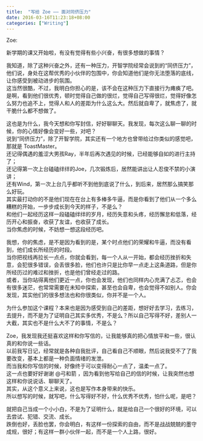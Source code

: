 ```yaml
---
title:  "写给 Zoe —— 面对同侪压力"
date: 2016-03-16T11:23:18+08:00
categories: ["Writing"]
---
```


Zoe:  
   
新学期的课又开始啦，有没有觉得有些小兴奋，有很多想做的事情？  

我知道，除了这种兴奋之外，还有一种压力，开智学院经常会说到的“同侪压力”，他们说，身处在这帮优秀的小伙伴的包围中，你会知道他们是你无法堕落的底线，让你感受到被动进步的氛围。    
这当然很酷，不过，我明白你担心的是，该不会在这种压力下直接行为瘫痪了吧。  
是啊，看到他们很优秀，顿时觉得自己做的很烂，觉得自己写得很烂，觉得好像怎么努力也追不上，觉得人和人的差距为什么这么大。然后就自卑了，就焦虑了，就干脆什么都不想做了。

这也是为什么，我今天想和你写封信，好好聊聊天。我发现，每次这么聊一聊的时候，你的心情好像会变好一些，对吧？   
说到“同侪压力”，除了开智学院，其实还有一个地方也曾带给过你类似的感觉吧，那就是 ToastMaster。  
还记得偶遇的羞涩大男孩Ray，半年后再次遇见的时候，已经能够自如的进行主持了；  
还记得第一次上台磕磕绊绊的Joe，几次锻炼后，居然能讲出让人忍俊不禁的小演讲；  
还有Wind，第一次上台几乎都听不到他到底说了什么，到后来，居然那么搞笑那么好玩。  
其实最打动你的不是他们现在在台上有多棒多牛逼，而是你看到了他们从一个多么糟糕的开始，一步步成长到今天的样子，不是么？  
和他们一起经历这样一段磕磕绊绊的岁月，经历失意和头疼，经历懈怠和低落，经历开心和振奋，收获了友谊，也收获了成长。  
当你焦虑的时候，不妨想一想这段经历吧。

我想，你的焦虑，是不是因为看到的是，某个时点他们的荣耀和牛逼，而没有看到，他们成长所经历的时段。  
当你把视线再拉长一点点，你就会看到，每一个人从一开始，都会经历挫折和失意，会犯很多错误，会丢很多脸，他们也许只是比你早一点走上这条道路，但是你所经历过的难过和挫折，也是他们曾经走过的路。  
或者，当你站得离他们更近一点，你也会发现，他们也同样内心充满了忐忑，也会有很多迷茫，也常常需要在未知中探索，甚至也会自卑，也会觉得不如别人。你会发现，其实他们的很多想法也和你很类似，你并不是一个人。

为什么参加这个课程？本来也是因为感受到自己的差距，想好好去学习，去练习，去提升，而不是为了证明自己其实多优秀，不是么？所以自己写得不好，差别人一大截，其实也不是什么大不了的事情，不是么？

Zoe，我发现我还挺喜欢这样和你写信的，让我能够真的把心情放平和一些，很认真的和你说一些话。  
以前我写日记，经常就是各种自我批评，自己看自己不顺眼，然后说我受不了了我要改变，基本上都是一种负面情绪的发泄。  
而当我和你写信的时候，好像终于可以变得耐心一点了，温柔一点了。  
这一点也要好好谢谢 @弓和箭 ，因为看到他写给自己的信的时候，让我突然也想这样和你说说话、聊聊天了。  
其实，从这个意义上来说，这也是写作本身带来的快乐。  
所以想写的时候，就写吧，什么写得好不好，什么优秀不优秀，怕什么呢，是吧？

就把自己当成一个小小白，不是为了证明什么，就是给自己一个很好的环境，可以去尝试、犯错、交流、成长。  
跌倒也好，丢脸也罢，你会明白，有这样一份探索的自由，而不是战战兢兢的墨守成规，很好；有这样一群小伙伴一起，而不是一个人上路，很好。


